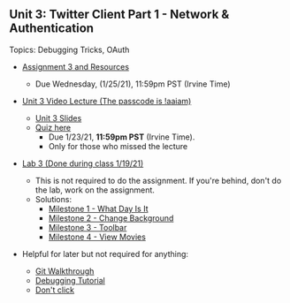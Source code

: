 ## Unit 3: Twitter Client Part 1 - Network & Authentication
Topics: Debugging Tricks, OAuth

* [Assignment 3 and Resources](https://courses.codepath.com/courses/android_university/unit/3#!assignment)
   * Due Wednesday, (1/25/21), 11:59pm PST (Irvine Time)

* [Unit 3 Video Lecture (The passcode is !aaiam)](https://zoom.us/rec/share/y3pG7Mr-kGdv7iCJedQG5lcjxDVj78Ms6lBk3DmERpGyKF125VD7IFYtbHWxBSr5.CrO-8lOTFG3YKNU1)
    * [Unit 3 Slides](https://docs.google.com/presentation/d/1sYctMlJgz-7-5zfGtWRImpV_lE1Vaf-dJXbSMHw7Po8/edit?usp=sharing)
    * [Quiz here](https://forms.gle/NtmzkLFjYHwG1ucN7)
      * Due 1/23/21, **11:59pm PST** (Irvine Time). 
      * Only for those who missed the lecture
      
* [Lab 3 (Done during class 1/19/21)](https://courses.codepath.com/courses/android_university/unit/3#!exercises)       
    * This is not required to do the assignment. If you're behind, don't do the lab, work on the assignment.
    * Solutions:
      * [Milestone 1 - What Day Is It](https://github.com/CodePath-at-UCI/android-course/blob/master/Unit3/src/main/java/com/codepath/debuggingchallenges/activities/CurrentDayActivity.java)
      * [Milestone 2 - Change Background](https://github.com/CodePath-at-UCI/android-course/blob/master/Unit3/src/main/res/layout/activity_change_background.xml)
      * [Milestone 3 - Toolbar](https://github.com/CodePath-at-UCI/android-course/blob/master/Unit3/src/main/java/com/codepath/debuggingchallenges/activities/ToolbarActivity.java)
      * [Milestone 4 - View Movies](https://github.com/CodePath-at-UCI/android-course/blob/master/Unit3/src/main/java/com/codepath/debuggingchallenges/activities/MoviesActivity.java)

* Helpful for later but not required for anything:
   * [Git Walkthrough](https://www.youtube.com/watch?v=xVe5WiTPMRE)
   * [Debugging Tutorial](https://www.youtube.com/watch?v=UH7bGwf7tM0&list=PLIqdEn7Fno3jD-xkugtPi1UoQJs1xoa17)
   * [Don't click](https://imgflip.com/i/4uhcei)
